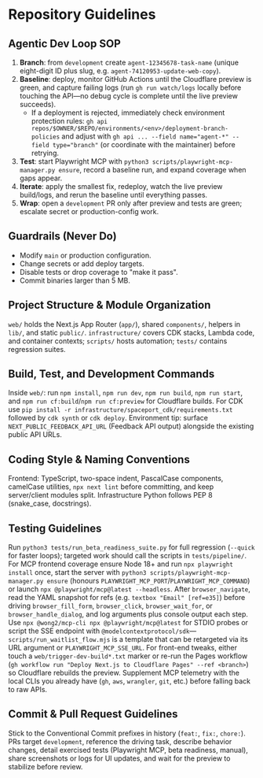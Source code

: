 # Repository Guidelines

## Agentic Dev Loop SOP
1. **Branch**: from `development` create `agent-12345678-task-name` (unique eight-digit ID plus slug, e.g. `agent-74120953-update-web-copy`).
2. **Baseline**: deploy, monitor GitHub Actions until the Cloudflare preview is green, and capture failing logs (run `gh run watch/logs` locally before touching the API—no debug cycle is complete until the live preview succeeds).
   - If a deployment is rejected, immediately check environment protection rules: `gh api repos/$OWNER/$REPO/environments/<env>/deployment-branch-policies` and adjust with `gh api ... --field name="agent-*" --field type="branch"` (or coordinate with the maintainer) before retrying.
3. **Test**: start Playwright MCP with `python3 scripts/playwright-mcp-manager.py ensure`, record a baseline run, and expand coverage when gaps appear.
4. **Iterate**: apply the smallest fix, redeploy, watch the live preview build/logs, and rerun the baseline until everything passes.
5. **Wrap**: open a `development` PR only after preview and tests are green; escalate secret or production-config work.

## Guardrails (Never Do)
- Modify `main` or production configuration.
- Change secrets or add deploy targets.
- Disable tests or drop coverage to "make it pass".
- Commit binaries larger than 5 MB.

## Project Structure & Module Organization
`web/` holds the Next.js App Router (`app/`), shared `components/`, helpers in `lib/`, and static `public/`. `infrastructure/` covers CDK stacks, Lambda code, and container contexts; `scripts/` hosts automation; `tests/` contains regression suites.

## Build, Test, and Development Commands
Inside `web/`: run `npm install`, `npm run dev`, `npm run build`, `npm run start`, and `npm run cf:build`/`npm run cf:preview` for Cloudflare builds. For CDK use `pip install -r infrastructure/spaceport_cdk/requirements.txt` followed by `cdk synth` or `cdk deploy`. Environment tip: surface `NEXT_PUBLIC_FEEDBACK_API_URL` (Feedback API output) alongside the existing public API URLs.

## Coding Style & Naming Conventions
Frontend: TypeScript, two-space indent, PascalCase components, camelCase utilities, `npx next lint` before committing, and keep server/client modules split. Infrastructure Python follows PEP 8 (snake_case, docstrings).

## Testing Guidelines
Run `python3 tests/run_beta_readiness_suite.py` for full regression (`--quick` for faster loops); targeted work should call the scripts in `tests/pipeline/`. For MCP frontend coverage ensure Node 18+ and run `npx playwright install` once, start the server with `python3 scripts/playwright-mcp-manager.py ensure` (honours `PLAYWRIGHT_MCP_PORT`/`PLAYWRIGHT_MCP_COMMAND`) or launch `npx @playwright/mcp@latest --headless`. After `browser_navigate`, read the YAML snapshot for refs (e.g. `textbox "Email" [ref=e35]`) before driving `browser_fill_form`, `browser_click`, `browser_wait_for`, or `browser_handle_dialog`, and log arguments plus console output each step. Use `npx @wong2/mcp-cli npx @playwright/mcp@latest` for STDIO probes or script the SSE endpoint with `@modelcontextprotocol/sdk`—`scripts/run_waitlist_flow.mjs` is a template that can be retargeted via its URL argument or `PLAYWRIGHT_MCP_SSE_URL`. For front-end tweaks, either touch a `web/trigger-dev-build*.txt` marker or re-run the Pages workflow (`gh workflow run "Deploy Next.js to Cloudflare Pages" --ref <branch>`) so Cloudflare rebuilds the preview. Supplement MCP telemetry with the local CLIs you already have (`gh`, `aws`, `wrangler`, `git`, etc.) before falling back to raw APIs.

## Commit & Pull Request Guidelines
Stick to the Conventional Commit prefixes in history (`feat:`, `fix:`, `chore:`). PRs target `development`, reference the driving task, describe behavior changes, detail exercised tests (Playwright MCP, beta readiness, manual), share screenshots or logs for UI updates, and wait for the preview to stabilize before review.

